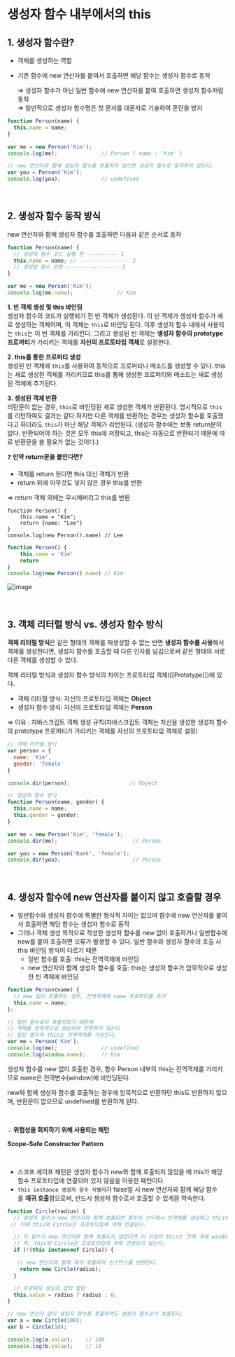 # 생성자 함수 내부에서의 this

## 1. 생성자 함수란?

- 객체를 생성하는 역할
- 기존 함수에 new 연산자를 붙여서 호출하면 해당 함수는 생성자 함수로 동작

  ⇒  생성자 함수가 아닌 일반 함수에 new 연산자를 붙여 호출하면 생성자 함수처럼 동작   
  ⇒  일반적으로 생성자 함수명은 첫 문자를 대문자로 기술하여 혼란을 방지

```jsx
function Person(name) {
  this.name = name;
}

var me = new Person('Kim');
console.log(me);              // Person { name : 'Kim' }

// new 연산자와 함께 생성자 함수를 호출하지 않으면 생성자 함수로 동작하지 않는다.
var you = Person('Kim');
console.log(you);             // undefined
```

<br>

## 2. 생성자 함수 동작 방식

new 연산자와 함께 생성자 함수를 호출하면 다음과 같은 순서로 동작

```jsx
function Person(name) {
  // 생성자 함수 코드 실행 전 ---------- 1
  this.name = name; // ---------------- 2
  // 생성된 함수 반환 ----------------- 3
}

var me = new Person('Kim');
console.log(me.name);              // Kim
```

<aside>
  
**1. 빈 객체 생성 및 this 바인딩** <br>
생성자 함수의 코드가 실행되기 전 빈 객체가 생성된다. 이 빈 객체가 생성자 함수가 새로 생성하는 객체이며, 이 객체는 `this`로 바인딩 된다. 이후 생성자 함수 내에서 사용되는 `this`는 이 빈 객체를 가리킨다. 그리고 생성된 빈 객체는 **생성자 함수의 prototype 프로퍼티**가 가리키는 객체를 **자신의 프로토타입 객체**로 설정한다.

**2. this를 통한 프로퍼티 생성** <br>
생성된 빈 객체에 `this`를 사용하여 동적으로 프로퍼티나 메소드를 생성할 수 있다. this는 새로 생성된 객체를 가리키므로 this를 통해 생성한 프로퍼티와 메소드는 새로 생성된 객체에 추가된다.

**3. 생성된 객체 반환** <br>
리턴문이 없는 경우, `this`로 바인딩된 새로 생성한 객체가 반환된다. 명시적으로 `this`를 리턴하여도 결과는 같다.하지만 다른 객체를 반환하는 경우는 생성자 함수를 호출했다고 하더라도 `this`가 아닌 해당 객체가 리턴된다.
(생성자 함수에는 보통 return문이 없다. 반환되어야 하는 것은 모두 this에 저장되고, this는 자동으로 반환되기 때문에 따로 반환문을 쓸 필요가 없는 것이다.)

</aside>

❓ **만약 return문을 붙인다면?**

- 객체를 return 한다면 this 대신 객체가 반환
- return 뒤에 아무것도 넣지 않은 경우  this를 반환

⇒ return 객체 외에는 무시해버리고 this를 반환

```
function Person() {
    this.name = "Kim";
    return {name: "Lee"}
}
console.log(new Person().name) // Lee
```

```jsx
function Person() {
    this.name = 'Kim'
    return
}
console.log(new Person().name) // Kim
```

![image](https://user-images.githubusercontent.com/88657261/236718040-1e7a30dd-5998-40e0-892c-251ee4bd9148.png)

<br>

## 3. 객체 리터럴 방식 vs. 생성자 함수 방식

**객체 리터럴 방식**은 같은 형태의 객체를 재생성할 수 없는 반면 **생성자 함수를 사용**해서 객체를 생성한다면, 생성자 함수를 호출할 때 다른 인자를 넘김으로써 같은 형태의 서로 다른 객체를 생성할 수 있다. 

객체 리터럴 방식과 생성자 함수 방식의 차이는 프로토타입 객체([[Prototype]])에 있다.

- 객체 리터럴 방식: 자신의 프로토타입 객체는 **Object**
- 생성자 함수 방식: 자신의 프로토타입 객체는 **Person**

⇒ 이유 :  자바스크립트 객체 생성 규칙(자바스크립트 객체는 자신을 생성한 생성자 함수의         prototype 프로퍼티가 가리키는 객체를 자신의 프로토타입 객체로 설정)

```jsx
// 객체 리터럴 방식
var person = {
  name: 'Kim',
  gender: 'female'
}

console.dir(person);                   // Object

// 생성자 함수 방식
function Person(name, gender) {
  this.name = name;
  this.gender = gender;
}

var me = new Person('Kim', 'female');
console.dir(me);                        // Person

var you = new Person('Baek', 'female');
console.dir(you);                       // Person
```

<br>

## 4. 생성자 함수에 new 연산자를 붙이지 않고 호출할 경우

- 일반함수와 생성자 함수에 특별한 형식적 차이는 없으며 함수에 new 연산자를 붙여서 호출하면 해당 함수는 생성자 함수로 동작
- 그러나 객체 생성 목적으로 작성한 생성자 함수를 new 없이 호출하거나 일반함수에 new를 붙여 호출하면 오류가 발생할 수 있다. 일반 함수와 생성자 함수의 호출 시 this 바인딩 방식이 다르기 때문
    - 일반 함수를 호출:  this는 전역객체에 바인딩
    - new 연산자와 함께 생성자 함수를 호출:   this는 생성자 함수가 암묵적으로 생성한 빈 객체에 바인딩

```jsx
function Person(name) {
  // new 없이 호출하는 경우, 전역객체에 name 프로퍼티를 추가
  this.name = name;
};

// 일반 함수로서 호출되었기 때문에
// 객체를 암묵적으로 생성하여 반환하지 않는다
// 일반 함수의 this는 전역객체를 가리킨다.
var me = Person('Kim');
console.log(me);              // undefined
console.log(window.name);     // Kim
```

생성자 함수를 new 없이 호출한 경우, 함수 Person 내부의 this는 전역객체를 가리키므로 name은 전역변수(window)에 바인딩된다. 

new와 함께 생성자 함수를 호출하는 경우에 암묵적으로 반환하던 this도 반환하지 않으며, 반환문이 없으므로 undefined를 반환하게 된다.

<br>

💡 **위험성을 회피하기 위해 사용되는 패턴**

  **Scope-Safe Constructor Pattern**
  
  <br>

- 스코프 세이프 패턴은 생성자 함수가 new와 함께 호출되지 않았을 때 this가 해당 함수 프로토타입에 연결되어 있지 않음을 이용한 패턴이다.
- `this instance 생성자 함수 식별자`가 false일 시 new 연산자와 함께 해당 함수를 **재귀 호출**함으로써, 반드시 생성자 함수로서 호출할 수 있게끔 약속한다.

```jsx
function Circle(radius) {
  // 생성자 함수가 new 연산자와 함께 호출되면 함수의 선두에서 빈객체를 생성하고 this에 바인딩한다.
 // 이때 this와 Circle은 프로토타입에 의해 연결된다.

  // 이 함수가 new 연산자와 함께 호출되지 않았다면 이 시점의 this는 전역 객체 window를 가리킨다.
  // 즉, this와 Circle은 프로토타입에 의해 연결되지 않는다.
  if (!(this instanceof Circle)) {

   // new 연산자와 함께 재귀 호출하여 인스턴스를 반환한다.
    return new Circle(radius);
  }

  // 프로퍼티 생성과 값의 할당
  this.value = radius ? radius : 0;
}

// new 연산자 없이 생성자 함수를 호출하여도 생성자 함수로서 호출된다.
var a = new Circle(100);
var b = Circle(10);

console.log(a.value);    // 100
console.log(b.value);    // 10

```
